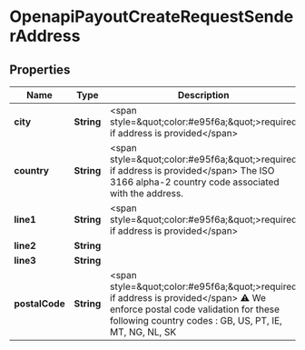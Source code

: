 

# OpenapiPayoutCreateRequestSenderAddress


## Properties

| Name | Type | Description | Notes |
|------------ | ------------- | ------------- | -------------|
|**city** | **String** | &lt;span style&#x3D;\&quot;color:#e95f6a;\&quot;&gt;required if address is provided&lt;/span&gt; |  [optional] |
|**country** | **String** | &lt;span style&#x3D;\&quot;color:#e95f6a;\&quot;&gt;required if address is provided&lt;/span&gt;  The ISO 3166 alpha-2 country code associated with the address. |  [optional] |
|**line1** | **String** | &lt;span style&#x3D;\&quot;color:#e95f6a;\&quot;&gt;required if address is provided&lt;/span&gt; |  [optional] |
|**line2** | **String** |  |  [optional] |
|**line3** | **String** |  |  [optional] |
|**postalCode** | **String** | &lt;span style&#x3D;\&quot;color:#e95f6a;\&quot;&gt;required if address is provided&lt;/span&gt;  ⚠️ We enforce postal code validation for these following country codes : GB, US, PT, IE, MT, NG, NL, SK |  [optional] |



